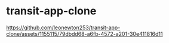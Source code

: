 # transit-app-clone




https://github.com/leonewton253/transit-app-clone/assets/1155115/79dbdd68-a6fb-4572-a201-30e411816d11

